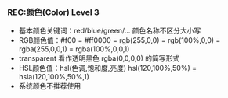 ### REC:颜色(Color) Level 3
- 基本颜色关键词：red/blue/green/... 颜色名称不区分大小写
- RGB颜色值：#f00 = #ff0000 = rgb(255,0,0) = rgb(100%,0,0) = rgba(255,0,0,1) = rgba(100%,0,0,1)
- transparent 看作透明黑色 rgba(0,0,0,0) 的简写形式
- HSL颜色值：hsl(色调,饱和度,亮度) hsl(120,100%,50%) = hsla(120,100%,50%,1)
- 系统颜色不推荐使用